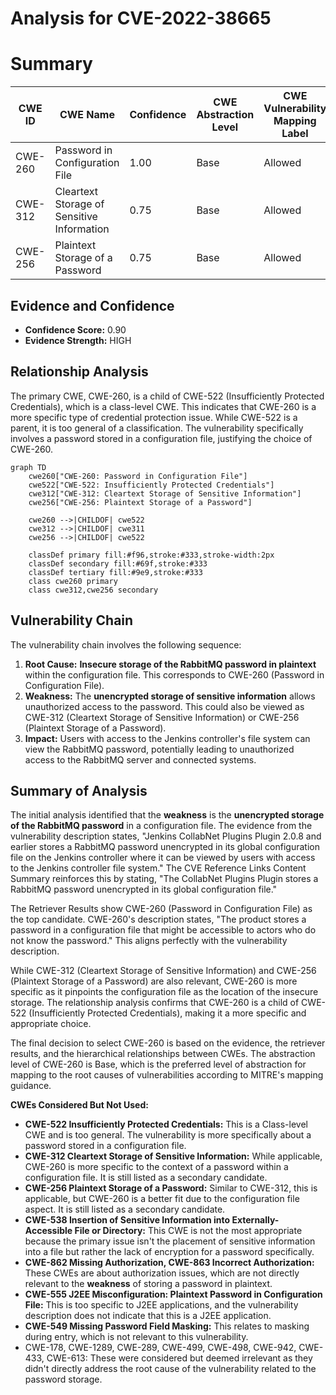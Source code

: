 # Analysis for CVE-2022-38665

# Summary
| CWE ID | CWE Name | Confidence | CWE Abstraction Level | CWE Vulnerability Mapping Label | CWE-Vulnerability Mapping Notes |
|---|---|---|---|---|---|
| CWE-260 | Password in Configuration File | 1.00 | Base | Allowed | Primary CWE |
| CWE-312 | Cleartext Storage of Sensitive Information | 0.75 | Base | Allowed | Secondary Candidate |
| CWE-256 | Plaintext Storage of a Password | 0.75 | Base | Allowed | Secondary Candidate |

## Evidence and Confidence

*   **Confidence Score:** 0.90
*   **Evidence Strength:** HIGH

## Relationship Analysis
The primary CWE, CWE-260, is a child of CWE-522 (Insufficiently Protected Credentials), which is a class-level CWE. This indicates that CWE-260 is a more specific type of credential protection issue. While CWE-522 is a parent, it is too general of a classification. The vulnerability specifically involves a password stored in a configuration file, justifying the choice of CWE-260.

```mermaid
graph TD
    cwe260["CWE-260: Password in Configuration File"]
    cwe522["CWE-522: Insufficiently Protected Credentials"]
    cwe312["CWE-312: Cleartext Storage of Sensitive Information"]
    cwe256["CWE-256: Plaintext Storage of a Password"]

    cwe260 -->|CHILDOF| cwe522
    cwe312 -->|CHILDOF| cwe311
    cwe256 -->|CHILDOF| cwe522

    classDef primary fill:#f96,stroke:#333,stroke-width:2px
    classDef secondary fill:#69f,stroke:#333
    classDef tertiary fill:#9e9,stroke:#333
    class cwe260 primary
    class cwe312,cwe256 secondary
```

## Vulnerability Chain
The vulnerability chain involves the following sequence:
1.  **Root Cause:** **Insecure storage of the RabbitMQ password in plaintext** within the configuration file. This corresponds to CWE-260 (Password in Configuration File).
2.  **Weakness:** The **unencrypted storage of sensitive information** allows unauthorized access to the password. This could also be viewed as CWE-312 (Cleartext Storage of Sensitive Information) or CWE-256 (Plaintext Storage of a Password).
3.  **Impact:** Users with access to the Jenkins controller's file system can view the RabbitMQ password, potentially leading to unauthorized access to the RabbitMQ server and connected systems.

## Summary of Analysis
The initial analysis identified that the **weakness** is the **unencrypted storage of the RabbitMQ password** in a configuration file. The evidence from the vulnerability description states, "Jenkins CollabNet Plugins Plugin 2.0.8 and earlier stores a RabbitMQ password unencrypted in its global configuration file on the Jenkins controller where it can be viewed by users with access to the Jenkins controller file system." The CVE Reference Links Content Summary reinforces this by stating, "The CollabNet Plugins Plugin stores a RabbitMQ password unencrypted in its global configuration file."

The Retriever Results show CWE-260 (Password in Configuration File) as the top candidate. CWE-260's description states, "The product stores a password in a configuration file that might be accessible to actors who do not know the password." This aligns perfectly with the vulnerability description.

While CWE-312 (Cleartext Storage of Sensitive Information) and CWE-256 (Plaintext Storage of a Password) are also relevant, CWE-260 is more specific as it pinpoints the configuration file as the location of the insecure storage. The relationship analysis confirms that CWE-260 is a child of CWE-522 (Insufficiently Protected Credentials), making it a more specific and appropriate choice.

The final decision to select CWE-260 is based on the evidence, the retriever results, and the hierarchical relationships between CWEs. The abstraction level of CWE-260 is Base, which is the preferred level of abstraction for mapping to the root causes of vulnerabilities according to MITRE's mapping guidance.

**CWEs Considered But Not Used:**

*   **CWE-522 Insufficiently Protected Credentials:** This is a Class-level CWE and is too general. The vulnerability is more specifically about a password stored in a configuration file.
*   **CWE-312 Cleartext Storage of Sensitive Information:** While applicable, CWE-260 is more specific to the context of a password within a configuration file. It is still listed as a secondary candidate.
*   **CWE-256 Plaintext Storage of a Password:** Similar to CWE-312, this is applicable, but CWE-260 is a better fit due to the configuration file aspect. It is still listed as a secondary candidate.
*   **CWE-538 Insertion of Sensitive Information into Externally-Accessible File or Directory:** This CWE is not the most appropriate because the primary issue isn't the placement of sensitive information into a file but rather the lack of encryption for a password specifically.
*   **CWE-862 Missing Authorization, CWE-863 Incorrect Authorization:** These CWEs are about authorization issues, which are not directly relevant to the **weakness** of storing a password in plaintext.
*   **CWE-555 J2EE Misconfiguration: Plaintext Password in Configuration File:** This is too specific to J2EE applications, and the vulnerability description does not indicate that this is a J2EE application.
*   **CWE-549 Missing Password Field Masking:** This relates to masking during entry, which is not relevant to this vulnerability.
*    CWE-178, CWE-1289, CWE-289, CWE-499, CWE-498, CWE-942, CWE-433, CWE-613: These were considered but deemed irrelevant as they didn't directly address the root cause of the vulnerability related to the password storage.